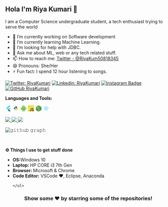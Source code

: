 ## Hola I'm Riya Kumari 👋
I am a Computer Science undergraduate student, a tech enthusiast trying to serve the world



- 🔭 I’m currently working on Software development
- 🌱 I’m currently learning Machine Learning.
- 🤔 I’m looking for help with JDBC.
- 💬 Ask me about ML, web or any tech related stuff.
- 📫 How to reach me: [Twitter - @RiyaKum50818345](https://twitter.com/RiyaKum50818345)
- 😄 Pronouns: She/Her
- ⚡ Fun fact: I spend 12 hour listening to songs.

[![Twitter: RiyaKumari](https://img.shields.io/twitter/follow/RiyaKum50818345?style=social)](https://twitter.com/RiyaKum50818345)
[![Linkedin: RiyaKumari](https://img.shields.io/badge/-riya-kumari-08242b192-blue?style=flat-square&logo=Linkedin&logoColor=white&link=https://www.linkedin.com/in/riya-kumari-08242b192/)](https://www.linkedin.com/in/riya-kumari-08242b192/)
[![Instagram Badge](https://img.shields.io/badge/-Instagram-e4405f?style=flat-square&logo=Instagram&logoColor=white)](https://www.instagram.com/invites/contact/?i=ee92klszn36f&utm_content=7rj3vms) 
[![GitHub RiyaKumari](https://img.shields.io/github/followers/IamRiya-kumari?label=follow&style=social)](https://github.com/IamRiya-kumari)




**Languages and Tools:**  

<code><img height="20" src="https://raw.githubusercontent.com/github/explore/80688e429a7d4ef2fca1e82350fe8e3517d3494d/topics/flutter/flutter.png"></code>
<code><img height="20" src="https://raw.githubusercontent.com/github/explore/80688e429a7d4ef2fca1e82350fe8e3517d3494d/topics/python/python.png"></code>
<code><img height="20" src="https://raw.githubusercontent.com/github/explore/80688e429a7d4ef2fca1e82350fe8e3517d3494d/topics/android/android.png"></code>
<code><img height="20" src="https://raw.githubusercontent.com/github/explore/80688e429a7d4ef2fca1e82350fe8e3517d3494d/topics/javascript/javascript.png"></code>
<code><img height="20" src="https://raw.githubusercontent.com/github/explore/80688e429a7d4ef2fca1e82350fe8e3517d3494d/topics/nodejs/nodejs.png"></code>
<code><img height="20" src="https://raw.githubusercontent.com/github/explore/80688e429a7d4ef2fca1e82350fe8e3517d3494d/topics/react/react.png"></code>   

<a href="https://github.com/IamRiya-kumari">
 <img height="111em" src="https://github-readme-stats.vercel.app/api?username=IamRiya-kumari&show_icons=true&hide_border=true" />
<img height="111em" src="https://github-readme-stats.vercel.app/api/top-langs/?username=IamRiya-kumari&exclude_repo=KNN-Image-Classification&show_icons=true&hide_border=true&layout=compact&langs_count=6"/>
<img height="111em" src="https://github-readme-streak-stats.herokuapp.com/?user=IamRiya-kumari&&show_icons=true&hide_border=true&layout=compact&langs_count=6" />
</a>


<br>

![𝚐𝚒𝚝𝚑𝚞𝚋 𝚐𝚛𝚊𝚙𝚑](https://activity-graph.herokuapp.com/graph?username=IamRiya-kumari&theme=react-dark&hide_border=true&area=true)

<!-- Don't Run Contribution Graph(Generate Snake) Action on your default Branch-->

<!-- Don't Run Contribution Graph(Generate Snake) Action on your default Branch -->
<br/>


  <b>⚙️ Things I use to get stuff done</b></summary>
  	<ul>
  	    <li><b>OS:</b>Windows 10</li>
	    <li><b>Laptop: </b> HP CORE i3 7th Gen</li>
  	    <li><b>Browser: </b> Microsoft & Chrome</li>
	    <li><b>Code Editor:</b> VSCode ❤, Eclipse, Anaconda</li>
            
	</ul>	

<div align="center">

### Show some ❤️ by starring some of the repositories!

</div>
